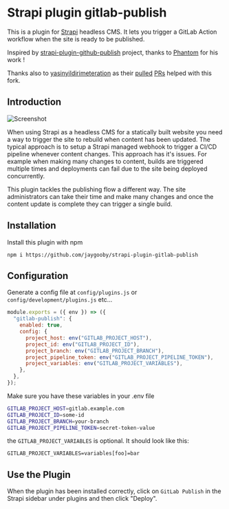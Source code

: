 # Strapi plugin gitlab-publish

This is a plugin for [Strapi](https://github.com/strapi/strapi) headless CMS. It lets you trigger a GitLab Action workflow when the site is ready to be published.

Inspired by [strapi-plugin-github-publish](https://github.com/phantomstudios/strapi-plugin-github-publish) project, thanks to [Phantom](https://github.com/phantomstudios) for his work !

Thanks also to [yasinyildirimeteration](https://github.com/yasinyildirimeteration) as their [pulled](https://github.com/Striffly/strapi-plugin-gitlab-publish/pull/2/commits/d3b57e8720460a0ca7ec6b30f6d76cb9950a95ab) [PRs](https://github.com/Striffly/strapi-plugin-gitlab-publish/pull/2/commits/8a4bc14de44993bdc990cf68f0a19e012b120e64) helped with this fork.

## Introduction

![Screenshot](./docs/screenshot.png "Plugin Screenshot")

When using Strapi as a headless CMS for a statically built website you need a way to trigger the site to rebuild when content has been updated. The typical approach is to setup a Strapi managed webhook to trigger a CI/CD pipeline whenever content changes. This approach has it's issues. For example when making many changes to content, builds are triggered multiple times and deployments can fail due to the site being deployed concurrently.

This plugin tackles the publishing flow a different way. The site administrators can take their time and make many changes and once the content update is complete they can trigger a single build.

## Installation

Install this plugin with npm 

```
npm i https://github.com/jaygooby/strapi-plugin-gitlab-publish
```

## Configuration

Generate a config file at `config/plugins.js` or `config/development/plugins.js` etc...

```javascript
module.exports = ({ env }) => ({
  "gitlab-publish": {
    enabled: true,
    config: {
      project_host: env("GITLAB_PROJECT_HOST"),
      project_id: env("GITLAB_PROJECT_ID"),
      project_branch: env("GITLAB_PROJECT_BRANCH"),
      project_pipeline_token: env("GITLAB_PROJECT_PIPELINE_TOKEN"),    
      project_variables: env("GITLAB_PROJECT_VARIABLES"),  
    },
  },
});
```

Make sure you have these variables in your .env file

```bash
GITLAB_PROJECT_HOST=gitlab.example.com
GITLAB_PROJECT_ID=some-id
GITLAB_PROJECT_BRANCH=your-branch
GITLAB_PROJECT_PIPELINE_TOKEN=secret-token-value
```

the `GITLAB_PROJECT_VARIABLES` is optional. It should look like this:

```
GITLAB_PROJECT_VARIABLES=variables[foo]=bar
```

## Use the Plugin

When the plugin has been installed correctly, click on `GitLab Publish` in the Strapi sidebar under plugins and then click "Deploy".